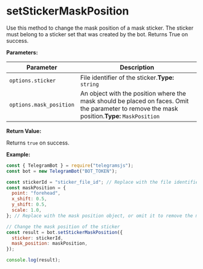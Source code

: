 # setStickerMaskPosition

Use this method to change the mask position of a mask sticker. The sticker must belong to a sticker set that was created by the bot. Returns True on success.

**Parameters:**

| Parameter               | Description                                                                                                                                   |
| ----------------------- | --------------------------------------------------------------------------------------------------------------------------------------------- |
| `options.sticker`       | File identifier of the sticker.**Type:** `string`                                                                                             |
| `options.mask_position` | An object with the position where the mask should be placed on faces. Omit the parameter to remove the mask position.**Type:** `MaskPosition` |

**Return Value:**

Returns `true` on success.

**Example:**

```javascript
const { TelegramBot } = require("telegramsjs");
const bot = new TelegramBot("BOT_TOKEN");

const stickerId = "sticker_file_id"; // Replace with the file identifier of the sticker
const maskPosition = {
  point: "forehead",
  x_shift: 0.5,
  y_shift: 0.5,
  scale: 1.0,
}; // Replace with the mask position object, or omit it to remove the mask position

// Change the mask position of the sticker
const result = bot.setStickerMaskPosition({
  sticker: stickerId,
  mask_position: maskPosition,
});

console.log(result);
```
